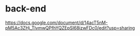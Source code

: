 # back-end


https://docs.google.com/document/d/14acT5nM-pM5Ac3ZHj_TlvmwQPfhYQZEpSI68izwFDc0/edit?usp=sharing
